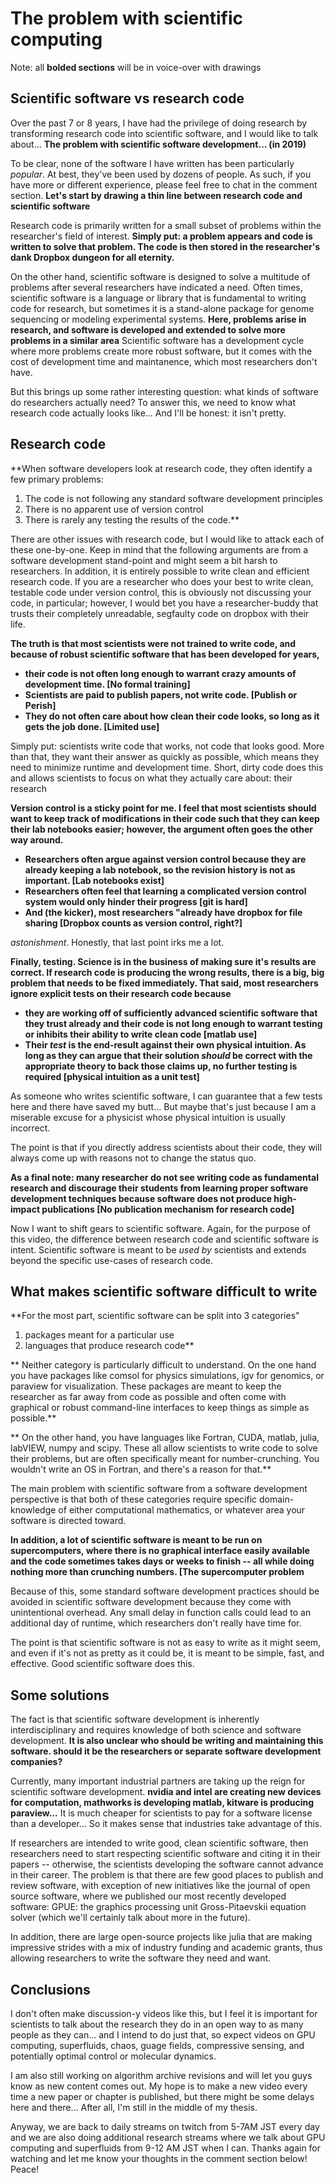 # The problem with scientific computing

Note: all **bolded sections** will be in voice-over with drawings

## Scientific software vs research code
Over the past 7 or 8 years, I have had the privilege of doing research by transforming research code into scientific software, and I would like to talk about...
**The problem with scientific software development... (in 2019)**

To be clear, none of the software I have written has been particularly *popular*. At best, they've been used by dozens of people. As such, if you have more or different experience, please feel free to chat in the comment section.
**Let's start by drawing a thin line between research code and scientific software**

Research code is primarily written for a small subset of problems within the researcher's field of interest.
**Simply put: a problem appears and code is written to solve that problem. The code is then stored in the researcher's dank Dropbox dungeon for all eternity.**

On the other hand, scientific software is designed to solve a multitude of problems after several researchers have indicated a need.
Often times, scientific software is a language or library that is fundamental to writing code for research, but sometimes it is a stand-alone package for genome sequencing or modeling experimental systems.
**Here, problems arise in research, and software is developed and extended to solve more problems in a similar area**
Scientific software has a development cycle where more problems create more robust software, but it comes with the cost of development time and maintanence, which most researchers don't have.

But this brings up some rather interesting question: what kinds of software do researchers actually need?
To answer this, we need to know what research code actually looks like... And I'll be honest: it isn't pretty.

## Research code
**When software developers look at research code, they often identify  a few primary problems:
1. The code is not following any standard software development principles
2. There is no apparent use of version control
3. There is rarely any testing the results of the code.**

There are other issues with research code, but I would like to attack each of these one-by-one.
Keep in mind that the following arguments are from a software development stand-point and might seem a bit harsh to researchers.
In addition, it is entirely possible to write clean and efficient research code.
If you are a researcher who does your best to write clean, testable code under version control, this is obviously not discussing your code, in particular; however, I would bet you have a researcher-buddy that trusts their completely unreadable, segfaulty code on dropbox with their life.

**The truth is that most scientists were not trained to write code, and because of robust scientific software that has been developed for years,**

- **their code is not often long enough to warrant crazy amounts of development time. [No formal training]**
- **Scientists are paid to publish papers, not write code. [Publish or Perish]**
- **They do not often care about how clean their code looks, so long as it gets the job done. [Limited use]**

Simply put: scientists write code that works, not code that looks good.
More than that, they want their answer as quickly as possible, which means they need to minimize runtime and development time.
Short, dirty code does this and allows scientists to focus on what they actually care about: their research

**Version control is a sticky point for me.
I feel that most scientists should want to keep track of modifications in their code such that they can keep their lab notebooks easier; however, the argument often goes the other way around.**

- **Researchers often argue against version control because they are already keeping a lab notebook, so the revision history is not as important. [Lab notebooks exist]**
- **Researchers often feel that learning a complicated version control system would only hinder their progress [git is hard]**
- **And (the kicker), most researchers "already have dropbox for file sharing [Dropbox counts as version control, right?]**

*astonishment*. Honestly, that last point irks me a lot.

**Finally, testing.
Science is in the business of making sure it's results are correct.
If research code is producing the wrong results, there is a big, big problem that needs to be fixed immediately.
That said, most researchers ignore explicit tests on their research code because**

- **they are working off of sufficiently advanced scientific software that they trust already and their code is not long enough to warrant testing or inhibits their ability to write clean code [matlab use]**
- **Their *test* is the end-result against their own physical intuition. As long as they can argue that their solution *should* be correct with the appropriate theory to back those claims up, no further testing is required [physical intuition as a unit test]**

As someone who writes scientific software, I can guarantee that a few tests here and there have saved my butt...
But maybe that's just because I am a miserable excuse for a physicist whose physical intuition is usually incorrect.

The point is that if you directly address scientists about their code, they will always come up with reasons not to change the status quo.

**As a final note: many researcher do not see writing code as fundamental research and discourage their students from learning proper software development techniques because software does not produce high-impact publications [No publication mechanism for research code]**

Now I want to shift gears to scientific software.
Again, for the purpose of this video, the difference between research code and scientific software is intent.
Scientific software is meant to be *used by* scientists and extends beyond the specific use-cases of research code.

## What makes scientific software difficult to write
**For the most part, scientific software can be split into 3 categories"
1. packages meant for a particular use
2. languages that produce research code**

** Neither category is particularly difficult to understand.
On the one hand you have packages like comsol for physics simulations, igv for genomics, or paraview for visualization.
These packages are meant to keep the researcher as far away from code as possible and often come with graphical or robust command-line interfaces to keep things as simple as possible.**

** On the other hand, you have languages like Fortran, CUDA, matlab, julia, labVIEW, numpy and scipy.
These all allow scientists to write code to solve their problems, but are often specifically meant for number-crunching.
You wouldn't write an OS in Fortran, and there's a reason for that.**

The main problem with scientific software from a software development perspective is that both of these categories require specific domain-knowledge of either computational mathematics, or whatever area your software is directed toward.

**In addition, a lot of scientific software is meant to be run on supercomputers, where there is no graphical interface easily available and the code sometimes takes days or weeks to finish -- all while doing nothing more than crunching numbers. [The supercomputer problem**

Because of this, some standard software development practices should be avoided in scientific software development because they come with unintentional overhead.
Any small delay in function calls could lead to an additional day of runtime, which researchers don't really have time for.

The point is that scientific software is not as easy to write as it might seem, and even if it's not as pretty as it could be, it is meant to be simple, fast, and effective.
Good scientific software does this.

## Some solutions

The fact is that scientific software development is inherently interdisciplinary and requires knowledge of both science and software development.
**It is also unclear who should be writing and maintaining this software.
should it be the researchers or separate software development companies?**

Currently, many important industrial partners are taking up the reign for scientific software development.
**nvidia and intel are creating new devices for computation, mathworks is developing matlab, kitware is producing paraview...**
It is much cheaper for scientists to pay for a software license than a developer... So it makes sense that industries take advantage of this.

If researchers are intended to write good, clean scientific software, then researchers need to start respecting scientific software and citing it in their papers -- otherwise, the scientists developing the software cannot advance in their career.
The problem is that there are few good places to publish and review software, with exception of new initiatives like the journal of open source software, where we published our most recently developed software: GPUE: the graphics processing unit Gross-Pitaevskii equation solver (which we'll certainly talk about more in the future).

In addition, there are large open-source projects like julia that are making impressive strides with a mix of industry funding and academic grants, thus allowing researchers to write the software they need and want.

## Conclusions
I don't often make discussion-y videos like this, but I feel it is important for scientists to talk about the research they do in an open way to as many people as they can... and I intend to do just that, so expect videos on GPU computing, superfluids, chaos, guage fields, compressive sensing, and potentially optimal control or molecular dynamics.

I am also still working on algorithm archive revisions and will let you guys know as new content comes out.
My hope is to make a new video every time a new paper or chapter is published, but there might be some delays here and there... After all, I'm still in the middle of my thesis.

Anyway, we are back to daily streams on twitch from 5-7AM JST every day and we are also doing additional research streams where we talk about GPU computing and superfluids from 9-12 AM JST when I can.
Thanks again for watching and let me know your thoughts in the comment section below!
Peace!